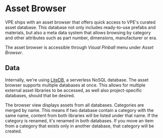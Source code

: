 ﻿# Asset Browser

VPE ships with an asset browser that offers quick access to VPE's curated asset database. This database not only includes ready-to-use prefabs and materials, but also a meta data system that allows browsing by category and other attributes such as part number, dimensions, manufacturer or era.

The asset browser is accessible through *Visual Pinball* menu under *Asset Browser*. 

## Data

Internally, we're using [LiteDB](https://www.litedb.org/), a serverless NoSQL database. The asset browser supports multiple databases at once. This allows for multiple external asset libraries to be accessed, as well also project-specific databases, should that be desired.

The browser view displays assets from all databases. Categories are merged by name. This means if two database contain a category with the same name, content from both libraries will be listed under that name. If the category is renamed, it's renamed in both databases. If you move an item from a category that exists only in another database, that category will be created.
